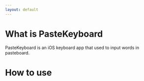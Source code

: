 ```yaml
---
layout: default
---
```



# What is PasteKeyboard

PasteKeyboard is an iOS keyboard app that used to input words in pasteboard.


# How to use

